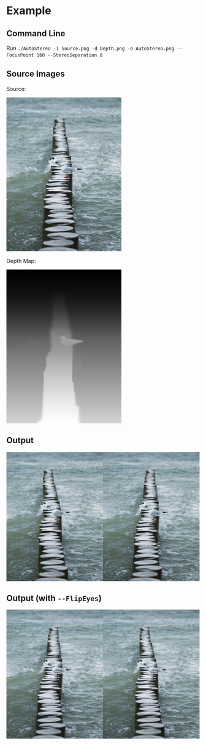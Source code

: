 # Example

## Command Line

Run `./AutoStereo -i Source.png -d Depth.png -o AutoStereo.png --FocusPoint 160 --StereoSeparation 8`

## Source Images

Source:

![Source Image](Source.png "Source Image")

Depth Map:

![Depth Map](Depth.png "Depth Map")

## Output

![AutoStereoGram](AutoStereo.png "AutoStereoGram")

## Output (with `--FlipEyes`)

![AutoStereoGram Flipped](AutoStereoFlipped.png "AutoStereoGram Flipped")
